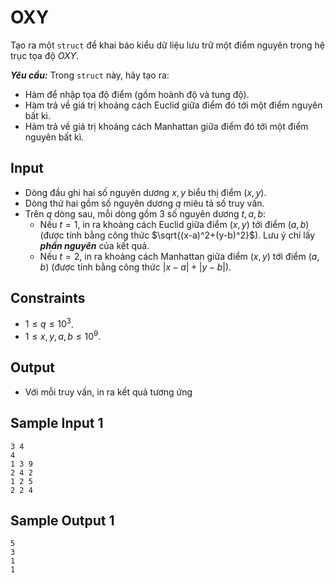 # OXY

Tạo ra một `struct` để khai báo kiểu dữ liệu lưu trữ một điểm nguyên trong hệ trục tọa độ $OXY$. 

***Yêu cầu:*** Trong `struct` này, hãy tạo ra:
- Hàm để nhập tọa độ điểm (gồm hoành độ và tung độ).
- Hàm trả về giá trị khoảng cách Euclid giữa điểm đó tới một điểm nguyên bất kì.
- Hàm trả về giá trị khoảng cách Manhattan giữa điểm đó tới một điểm nguyên bất kì.

## Input

- Dòng đầu ghi hai số nguyên dương $x,y$ biểu thị điểm $(x,y)$.
- Dòng thứ hai gồm số nguyên dương $q$ miêu tả số truy vấn.
- Trên $q$ dòng sau, mỗi dòng gồm $3$ số nguyên dương $t,a,b$:
    - Nếu $t=1,$ in ra khoảng cách Euclid giữa điểm $(x,y)$ tới điểm $(a,b)$ (được tính bằng công thức $\sqrt{(x-a)^2+(y-b)^2}$). Lưu ý chỉ lấy ***phần nguyên*** của kết quả. 
    - Nếu $t=2,$ in ra khoảng cách Manhattan giữa điểm $(x,y)$ tới điểm $(a,b)$ (được tính bằng công thức $|x-a|+|y-b|$).

## Constraints

- $1 \le q \le 10^3$.
- $1 \le x,y,a,b \le 10^9$.

## Output

- Với mỗi truy vấn, in ra kết quả tương ứng

## Sample Input 1

```
3 4
4
1 3 9
2 4 2
1 2 5
2 2 4
```

## Sample Output 1

```
5
3
1
1
```

